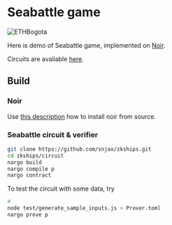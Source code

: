 # Seabattle game

![ETHBogota](https://bogota.ethglobal.com/img/ethbogota-logo.svg)


Here is demo of Seabattle game, implemented on [Noir](https://noir-lang.github.io/book/index.html).

Circuits are available [here](https://github.com/snjax/zkships/blob/master/circuit/src/main.nr).



## Build

### Noir

Use [this description](https://docs.aztec.network/developers/noir#install-noir-from-source) how to install noir from source.

### Seabattle circuit & verifier

```bash
git clone https://github.com/snjax/zkships.git
cd zkships/circuit
nargo build
nargo compile p
nargo contract
```

To test the circuit with some data, try

```bash
# 
node test/generate_sample_inputs.js > Prover.toml
nargo prove p
```


